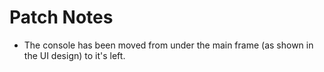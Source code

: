 # Patch Notes

- The console has been moved from under the main frame (as shown in the UI design) to it's left.